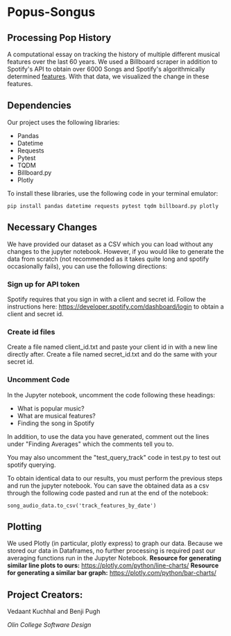 # Popus-Songus
## Processing Pop History
A computational essay on tracking the history of multiple different musical features over the last 60 years.
We used a Billboard scraper in addition to Spotify's API to obtain over 6000 Songs and Spotify's algorithmically determined [features](https://developer.spotify.com/documentation/web-api/reference/#category-tracks). With that data, we visualized the change in these features.

## Dependencies
Our project uses the following libraries:
* Pandas
* Datetime
* Requests
* Pytest
* TQDM
* Billboard.py
* Plotly

To install these libraries, use the following code in your terminal emulator:
```
pip install pandas datetime requests pytest tqdm billboard.py plotly
```
## Necessary Changes
We have provided our dataset as a CSV which you can load without any changes to the jupyter notebook. However, if you would like to generate the data from scratch (not recommended as it takes quite long and spotify occasionally fails), you can use the following directions:

### Sign up for API token
Spotify requires that you sign in with a client and secret id. Follow the instructions here: https://developer.spotify.com/dashboard/login to obtain a client and secret id.

### Create id files
Create a file named client_id.txt and paste your client id in with a new line directly after. Create a file named secret_id.txt and do the same with your secret id.

### Uncomment Code
In the Jupyter notebook, uncomment the code following these headings:
* What is popular music?
* What are musical features?
* Finding the song in Spotify

In addition, to use the data you have generated, comment out the lines under "Finding Averages" which the comments tell you to.

You may also uncomment the "test_query_track" code in test.py to test out spotify querying.

To obtain identical data to our results, you must perform the previous steps and run the jupyter notebook. You can save the obtained data as a csv through the following code pasted and run at the end of the notebook:
```
song_audio_data.to_csv('track_features_by_date')
```

## Plotting
We used Plotly (in particular, plotly express) to graph our data. Because we stored our data in Dataframes, no further processing is required past our averaging functions run in the Jupyter Notebook.
**Resource for generating similar line plots to ours:**
https://plotly.com/python/line-charts/
**Resource for generating a similar bar graph:**
https://plotly.com/python/bar-charts/



## Project Creators:

Vedaant Kuchhal and Benji Pugh

*Olin College Software Design*
